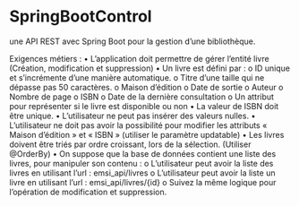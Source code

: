 # SpringBootControl
une API REST avec Spring Boot pour la gestion d’une bibliothèque.


Exigences métiers :
• L’application doit permettre de gérer l’entité livre (Création, modification et suppression)
• Un livre est défini par :
o ID unique et s’incrémente d’une manière automatique.
o Titre d’une taille qui ne dépasse pas 50 caractères.
o Maison d’édition
o Date de sortie
o Auteur
o Nombre de page
o ISBN
o Date de la dernière consultation
o Un attribut pour représenter si le livre est disponible ou non
• La valeur de ISBN doit être unique.
• L’utilisateur ne peut pas insérer des valeurs nulles.
• L’utilisateur ne doit pas avoir la possibilité pour modifier les attributs « Maison d’édition » et
« ISBN » (utiliser le paramètre updatable)
• Les livres doivent être triés par ordre croissant, lors de la sélection. (Utiliser @OrderBy)
• On suppose que la base de données contient une liste des livres, pour manipuler son contenu :
o L’utilisateur peut avoir la liste des livres en utilisant l’url : emsi_api/livres
o L’utilisateur peut avoir la liste un livre en utilisant l’url : emsi_api/livres/{id}
o Suivez la même logique pour l’opération de modification et suppression.

